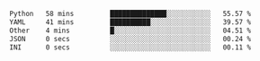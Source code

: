 <!--START_SECTION:waka-->

```txt
Python   58 mins         ██████████████░░░░░░░░░░░   55.57 %
YAML     41 mins         ██████████░░░░░░░░░░░░░░░   39.57 %
Other    4 mins          █░░░░░░░░░░░░░░░░░░░░░░░░   04.51 %
JSON     0 secs          ░░░░░░░░░░░░░░░░░░░░░░░░░   00.24 %
INI      0 secs          ░░░░░░░░░░░░░░░░░░░░░░░░░   00.11 %
```

<!--END_SECTION:waka-->
